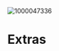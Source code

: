 ![1000047336](https://github.com/user-attachments/assets/eed20bf3-6615-48a3-b805-616940c6fb3e)
# Extras
